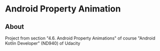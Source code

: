 Android Property Animation
================================
## About
Project from section "4.6. Android Property Animations" of course "Android Kotlin Developer" (ND940) of Udacity
